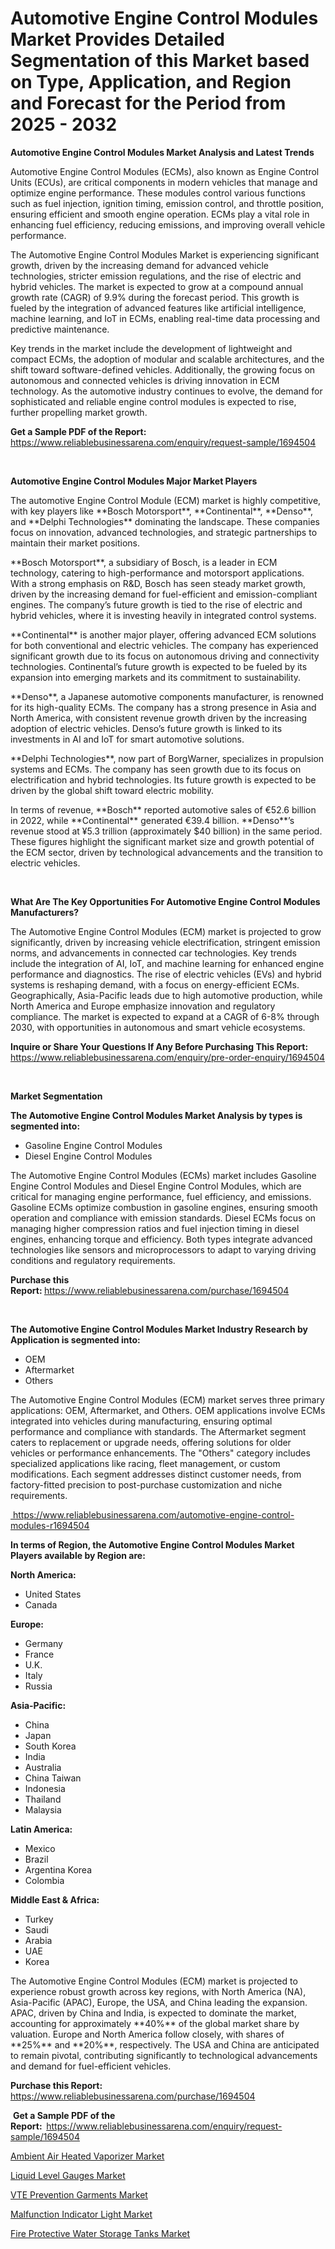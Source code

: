<p><h1>Automotive Engine Control Modules Market Provides Detailed Segmentation of this Market based on Type, Application, and Region and Forecast for the Period from 2025 - 2032</h1></p><p><strong>Automotive Engine Control Modules Market Analysis and Latest Trends</strong></p>
<p><p>Automotive Engine Control Modules (ECMs), also known as Engine Control Units (ECUs), are critical components in modern vehicles that manage and optimize engine performance. These modules control various functions such as fuel injection, ignition timing, emission control, and throttle position, ensuring efficient and smooth engine operation. ECMs play a vital role in enhancing fuel efficiency, reducing emissions, and improving overall vehicle performance.</p><p>The Automotive Engine Control Modules Market is experiencing significant growth, driven by the increasing demand for advanced vehicle technologies, stricter emission regulations, and the rise of electric and hybrid vehicles. The market is expected to grow at a compound annual growth rate (CAGR) of 9.9% during the forecast period. This growth is fueled by the integration of advanced features like artificial intelligence, machine learning, and IoT in ECMs, enabling real-time data processing and predictive maintenance.</p><p>Key trends in the market include the development of lightweight and compact ECMs, the adoption of modular and scalable architectures, and the shift toward software-defined vehicles. Additionally, the growing focus on autonomous and connected vehicles is driving innovation in ECM technology. As the automotive industry continues to evolve, the demand for sophisticated and reliable engine control modules is expected to rise, further propelling market growth.</p></p>
<p><strong>Get a Sample PDF of the Report:&nbsp;</strong> <a href="https://www.reliablebusinessarena.com/enquiry/request-sample/1694504?utm_campaign=1990&utm_medium=2&utm_source=Github&utm_content=ia&utm_term=21012025&utm_id=automotive-engine-control-modules">https://www.reliablebusinessarena.com/enquiry/request-sample/1694504</a></p>
<p>&nbsp;</p>
<p><strong>Automotive Engine Control Modules Major Market Players</strong></p>
<p><p>The automotive Engine Control Module (ECM) market is highly competitive, with key players like **Bosch Motorsport**, **Continental**, **Denso**, and **Delphi Technologies** dominating the landscape. These companies focus on innovation, advanced technologies, and strategic partnerships to maintain their market positions.</p><p>**Bosch Motorsport**, a subsidiary of Bosch, is a leader in ECM technology, catering to high-performance and motorsport applications. With a strong emphasis on R&D, Bosch has seen steady market growth, driven by the increasing demand for fuel-efficient and emission-compliant engines. The company’s future growth is tied to the rise of electric and hybrid vehicles, where it is investing heavily in integrated control systems.</p><p>**Continental** is another major player, offering advanced ECM solutions for both conventional and electric vehicles. The company has experienced significant growth due to its focus on autonomous driving and connectivity technologies. Continental’s future growth is expected to be fueled by its expansion into emerging markets and its commitment to sustainability.</p><p>**Denso**, a Japanese automotive components manufacturer, is renowned for its high-quality ECMs. The company has a strong presence in Asia and North America, with consistent revenue growth driven by the increasing adoption of electric vehicles. Denso’s future growth is linked to its investments in AI and IoT for smart automotive solutions.</p><p>**Delphi Technologies**, now part of BorgWarner, specializes in propulsion systems and ECMs. The company has seen growth due to its focus on electrification and hybrid technologies. Its future growth is expected to be driven by the global shift toward electric mobility.</p><p>In terms of revenue, **Bosch** reported automotive sales of €52.6 billion in 2022, while **Continental** generated €39.4 billion. **Denso**’s revenue stood at ¥5.3 trillion (approximately $40 billion) in the same period. These figures highlight the significant market size and growth potential of the ECM sector, driven by technological advancements and the transition to electric vehicles.</p></p>
<p>&nbsp;</p>
<p><strong>What Are The Key Opportunities For Automotive Engine Control Modules Manufacturers?</strong></p>
<p><p>The Automotive Engine Control Modules (ECM) market is projected to grow significantly, driven by increasing vehicle electrification, stringent emission norms, and advancements in connected car technologies. Key trends include the integration of AI, IoT, and machine learning for enhanced engine performance and diagnostics. The rise of electric vehicles (EVs) and hybrid systems is reshaping demand, with a focus on energy-efficient ECMs. Geographically, Asia-Pacific leads due to high automotive production, while North America and Europe emphasize innovation and regulatory compliance. The market is expected to expand at a CAGR of 6-8% through 2030, with opportunities in autonomous and smart vehicle ecosystems.</p></p>
<p><strong>Inquire or Share Your Questions If Any Before Purchasing This Report:</strong> <a href="https://www.reliablebusinessarena.com/enquiry/pre-order-enquiry/1694504?utm_campaign=1990&utm_medium=2&utm_source=Github&utm_content=ia&utm_term=21012025&utm_id=automotive-engine-control-modules">https://www.reliablebusinessarena.com/enquiry/pre-order-enquiry/1694504</a></p>
<p>&nbsp;</p>
<p><strong>Market Segmentation</strong></p>
<p><strong>The Automotive Engine Control Modules Market Analysis by types is segmented into:</strong></p>
<p><ul><li>Gasoline Engine Control Modules</li><li>Diesel Engine Control Modules</li></ul></p>
<p><p>The Automotive Engine Control Modules (ECMs) market includes Gasoline Engine Control Modules and Diesel Engine Control Modules, which are critical for managing engine performance, fuel efficiency, and emissions. Gasoline ECMs optimize combustion in gasoline engines, ensuring smooth operation and compliance with emission standards. Diesel ECMs focus on managing higher compression ratios and fuel injection timing in diesel engines, enhancing torque and efficiency. Both types integrate advanced technologies like sensors and microprocessors to adapt to varying driving conditions and regulatory requirements.</p></p>
<p><strong>Purchase this Report:&nbsp;</strong><a href="https://www.reliablebusinessarena.com/purchase/1694504?utm_campaign=1990&utm_medium=2&utm_source=Github&utm_content=ia&utm_term=21012025&utm_id=automotive-engine-control-modules">https://www.reliablebusinessarena.com/purchase/1694504</a></p>
<p>&nbsp;</p>
<p><strong>The Automotive Engine Control Modules Market Industry Research by Application is segmented into:</strong></p>
<p><ul><li>OEM</li><li>Aftermarket</li><li>Others</li></ul></p>
<p><p>The Automotive Engine Control Modules (ECM) market serves three primary applications: OEM, Aftermarket, and Others. OEM applications involve ECMs integrated into vehicles during manufacturing, ensuring optimal performance and compliance with standards. The Aftermarket segment caters to replacement or upgrade needs, offering solutions for older vehicles or performance enhancements. The "Others" category includes specialized applications like racing, fleet management, or custom modifications. Each segment addresses distinct customer needs, from factory-fitted precision to post-purchase customization and niche requirements.</p></p>
<p><a href="https://www.reliablebusinessarena.com/automotive-engine-control-modules-r1694504?utm_campaign=1990&utm_medium=2&utm_source=Github&utm_content=ia&utm_term=21012025&utm_id=automotive-engine-control-modules">&nbsp;https://www.reliablebusinessarena.com/automotive-engine-control-modules-r1694504</a></p>
<p><strong>In terms of Region, the Automotive Engine Control Modules Market Players available by Region are:</strong></p>
<p>
    <p> <strong> North America: </strong>
        <ul>
            <li>United States</li>
            <li>Canada</li>
        </ul>
        </p> 
    <p> <strong> Europe: </strong>
        <ul>
            <li>Germany</li>
            <li>France</li>
            <li>U.K.</li>
            <li>Italy</li>
            <li>Russia</li>
        </ul>
        </p> 
    <p> <strong> Asia-Pacific: </strong>
        <ul>
            <li>China</li>
            <li>Japan</li>
            <li>South Korea</li>
            <li>India</li>
            <li>Australia</li>
            <li>China Taiwan</li>
            <li>Indonesia</li>
            <li>Thailand</li>
            <li>Malaysia</li>
        </ul>
        </p> 
    <p> <strong> Latin America: </strong>
        <ul>
            <li>Mexico</li>
            <li>Brazil</li>
            <li>Argentina Korea</li>
            <li>Colombia</li>
        </ul>
        </p> 
    <p> <strong> Middle East & Africa: </strong>
        <ul>
            <li>Turkey</li>
            <li>Saudi</li>
            <li>Arabia</li>
            <li>UAE</li>
            <li>Korea</li>
        </ul>
    </p>
    </p>
<p><p>The Automotive Engine Control Modules (ECM) market is projected to experience robust growth across key regions, with North America (NA), Asia-Pacific (APAC), Europe, the USA, and China leading the expansion. APAC, driven by China and India, is expected to dominate the market, accounting for approximately **40%** of the global market share by valuation. Europe and North America follow closely, with shares of **25%** and **20%**, respectively. The USA and China are anticipated to remain pivotal, contributing significantly to technological advancements and demand for fuel-efficient vehicles.</p></p>
<p><strong>Purchase this Report: </strong><a href="https://www.reliablebusinessarena.com/purchase/1694504?utm_campaign=1990&utm_medium=2&utm_source=Github&utm_content=ia&utm_term=21012025&utm_id=automotive-engine-control-modules">https://www.reliablebusinessarena.com/purchase/1694504</a></p>
<p>&nbsp;<strong>Get a Sample PDF of the Report:&nbsp;&nbsp;</strong><a href="https://www.reliablebusinessarena.com/enquiry/request-sample/1694504?utm_campaign=1990&utm_medium=2&utm_source=Github&utm_content=ia&utm_term=21012025&utm_id=automotive-engine-control-modules">https://www.reliablebusinessarena.com/enquiry/request-sample/1694504</a></p>
<p><strong></strong></p>
<p><p><a href="https://www.linkedin.com/pulse/ambient-air-heated-vaporizer-market-analysis-striking-f91af?utm_campaign=1990&utm_medium=2&utm_source=Github&utm_content=ia&utm_term=21012025&utm_id=automotive-engine-control-modules">Ambient Air Heated Vaporizer Market</a></p><p><a href="https://www.linkedin.com/pulse/market-insights-evaluating-competitors-liquid-level-gauges-projected-obxbf?utm_campaign=1990&utm_medium=2&utm_source=Github&utm_content=ia&utm_term=21012025&utm_id=automotive-engine-control-modules">Liquid Level Gauges Market</a></p><p><a href="https://www.linkedin.com/pulse/understanding-vte-prevention-garments-market-2025-2032-5uzhf?utm_campaign=1990&utm_medium=2&utm_source=Github&utm_content=ia&utm_term=21012025&utm_id=automotive-engine-control-modules">VTE Prevention Garments Market</a></p><p><a href="https://www.linkedin.com/pulse/projected-growth-revenue-malfunction-indicator-light-market-dngfc?utm_campaign=1990&utm_medium=2&utm_source=Github&utm_content=ia&utm_term=21012025&utm_id=automotive-engine-control-modules">Malfunction Indicator Light Market</a></p><p><a href="https://www.linkedin.com/pulse/sales-channel-penetration-analysis-fire-protective-water-storage-e5dxc?utm_campaign=1990&utm_medium=2&utm_source=Github&utm_content=ia&utm_term=21012025&utm_id=automotive-engine-control-modules">Fire Protective Water Storage Tanks Market</a></p></p>